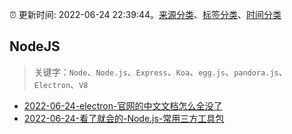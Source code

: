 :alarm_clock: 更新时间: 2022-06-24 22:39:44。[来源分类](../README.md)、[标签分类](../TAGS.md)、[时间分类](../TIMELINE.md)

## NodeJS


> 关键字：`Node`、`Node.js`、`Express`、`Koa`、`egg.js`、`pandora.js`、`Electron`、`V8`



- [2022-06-24-electron-官网的中文文档怎么全没了](https://www.v2ex.com/t/862039) 
- [2022-06-24-看了就会的-Node.js-常用三方工具包](https://toutiao.io/k/prwmpay) 